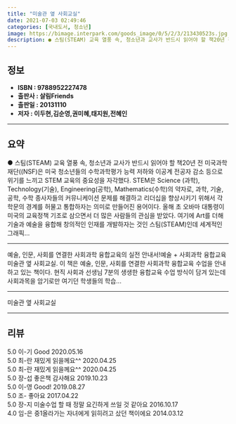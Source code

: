 ```yaml
---
title: "미술관 옆 사회교실"
date: 2021-07-03 02:49:46
categories: [국내도서, 청소년]
image: https://bimage.interpark.com/goods_image/0/5/2/3/213430523s.jpg
description: ● 스팀(STEAM) 교육 열풍 속, 청소년과 교사가 반드시 읽어야 할 책20년 전 미국과학재단((NSF)은 미국 청소년들의 수학과학평가 능력 저하와 이공계 전공자 감소 등으로 위기를 느끼고 STEM 교육의 중요성을 자각했다. STEM은 Science (과학), Technology(기
---
```


## **정보**

- **ISBN : 9788952227478**
- **출판사 : 살림Friends**
- **출판일 : 20131110**
- **저자 : 이두현,김순영,권미혜,태지원,전혜인**

------



## **요약**

●  스팀(STEAM) 교육 열풍 속, 청소년과 교사가 반드시 읽어야 할 책20년 전 미국과학재단((NSF)은 미국 청소년들의 수학과학평가 능력 저하와 이공계 전공자 감소 등으로 위기를 느끼고 STEM 교육의 중요성을 자각했다. STEM은 Science (과학), Technology(기술), Engineering(공학), Mathematics(수학)의 약자로, 과학, 기술, 공학, 수학 종사자들의 커뮤니케이션 문제를 해결하고 리더십을 향상시키기 위해서 각 학문의 경계를 허물고 통합하자는 의미로 만들어진 용어이다. 올해 초 오바마 대통령이 미국의 교육정책 기조로 삼으면서 더 많은 사람들의 관심을 받았다. 여기에 Art를 더해 기술과 예술을 융합해 창의적인 인재를 개발하자는 것인 스팀(STEAM)인데 세계적인 그래픽...

------

예술, 인문, 사회를 연결한 사회과학 융합교육의 실전 안내서!예술 + 사회과학 융합교육미술관 옆 사회교실. 이 책은 예술, 인문, 사회를 연결한 사회과학 융합교육 수업을 안내하고 있는 책이다. 현직 사회과 선생님 7분의 생생한 융합교육 수업 방식이 담겨 있는데 사회과목을 암기로만 여기던 학생들의 학습... 

------


미술관 옆 사회교실 

------


## **리뷰** 

5.0 이-기 Good 2020.05.16 <br/>5.0 최-란 재밌게 읽을께요^^ 2020.04.25 <br/>5.0 최-란 재밌게 읽을께요^^ 2020.04.25 <br/>5.0 장-섭 좋은책 감사해요  2019.10.23 <br/>5.0 이-영 Good! 2019.08.27 <br/>5.0 조- 좋아요 2017.04.22 <br/>5.0 장-지 미술수업 할 때 정말 요긴하게 쓰일 것 같아요  2016.10.17 <br/>4.0 임-은 중1올라가는 자녀에게 읽히려고 샀던 책이에요 2014.03.12 <br/>